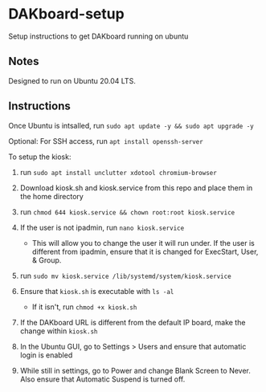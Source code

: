 # DAKboard-setup
Setup instructions to get DAKboard running on ubuntu

## Notes

Designed to run on Ubuntu 20.04 LTS.

## Instructions

Once Ubuntu is intsalled, run ```sudo apt update -y && sudo apt upgrade -y```

Optional: For SSH access, run ```apt install openssh-server```

To setup the kiosk:

1. run ```sudo apt install unclutter xdotool chromium-browser```

2. Download kiosk.sh and kiosk.service from this repo and place them in the home directory

3. run ```chmod 644 kiosk.service && chown root:root kiosk.service```

4. If the user is not ipadmin, run ```nano kiosk.service```
   - This will allow you to change the user it will run under. If the user is different from ipadmin, ensure that it is changed for ExecStart, User, & Group.

5. run ```sudo mv kiosk.service /lib/systemd/system/kiosk.service```

6. Ensure that ```kiosk.sh``` is executable with ```ls -al``` 
   - If it isn't, run ```chmod +x kiosk.sh```
   
7. If the DAKboard URL is different from the default IP board, make the change within ```kiosk.sh```

8. In the Ubuntu GUI, go to Settings > Users and ensure that automatic login is enabled

9. While still in settings, go to Power and change Blank Screen to Never. Also ensure that Automatic Suspend is turned off.

